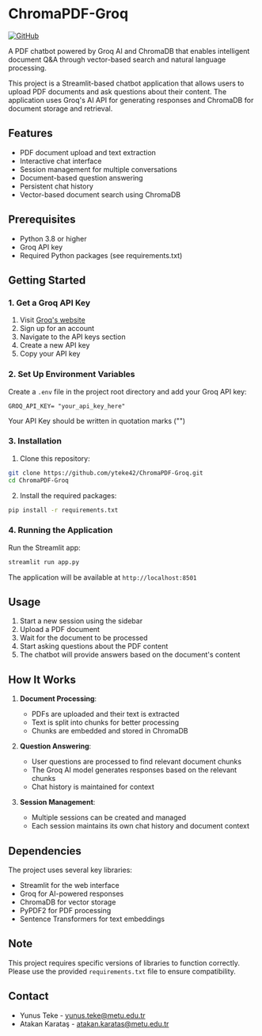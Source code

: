 # ChromaPDF-Groq

[![GitHub](https://img.shields.io/badge/GitHub-ChromaPDF--Groq-blue)](https://github.com/yteke42/ChromaPDF-Groq)

A PDF chatbot powered by Groq AI and ChromaDB that enables intelligent document Q&A through vector-based search and natural language processing.

This project is a Streamlit-based chatbot application that allows users to upload PDF documents and ask questions about their content. The application uses Groq's AI API for generating responses and ChromaDB for document storage and retrieval.

## Features

- PDF document upload and text extraction
- Interactive chat interface
- Session management for multiple conversations
- Document-based question answering
- Persistent chat history
- Vector-based document search using ChromaDB

## Prerequisites

- Python 3.8 or higher
- Groq API key
- Required Python packages (see requirements.txt)

## Getting Started

### 1. Get a Groq API Key

1. Visit [Groq's website](https://console.groq.com/)
2. Sign up for an account
3. Navigate to the API keys section
4. Create a new API key
5. Copy your API key

### 2. Set Up Environment Variables

Create a `.env` file in the project root directory and add your Groq API key:

```
GROQ_API_KEY= "your_api_key_here"
```  
Your API Key should be written in quotation marks ("")  

### 3. Installation

1. Clone this repository:
```bash
git clone https://github.com/yteke42/ChromaPDF-Groq.git
cd ChromaPDF-Groq
```

2. Install the required packages:
```bash
pip install -r requirements.txt
```

### 4. Running the Application

Run the Streamlit app:
```bash
streamlit run app.py
```

The application will be available at `http://localhost:8501`

## Usage

1. Start a new session using the sidebar
2. Upload a PDF document
3. Wait for the document to be processed
4. Start asking questions about the PDF content
5. The chatbot will provide answers based on the document's content

## How It Works

1. **Document Processing**:
   - PDFs are uploaded and their text is extracted
   - Text is split into chunks for better processing
   - Chunks are embedded and stored in ChromaDB

2. **Question Answering**:
   - User questions are processed to find relevant document chunks
   - The Groq AI model generates responses based on the relevant chunks
   - Chat history is maintained for context

3. **Session Management**:
   - Multiple sessions can be created and managed
   - Each session maintains its own chat history and document context

## Dependencies

The project uses several key libraries:
- Streamlit for the web interface
- Groq for AI-powered responses
- ChromaDB for vector storage
- PyPDF2 for PDF processing
- Sentence Transformers for text embeddings

## Note

This project requires specific versions of libraries to function correctly. Please use the provided `requirements.txt` file to ensure compatibility.  

## Contact  
- Yunus Teke - yunus.teke@metu.edu.tr  
- Atakan Karataş - atakan.karatas@metu.edu.tr
